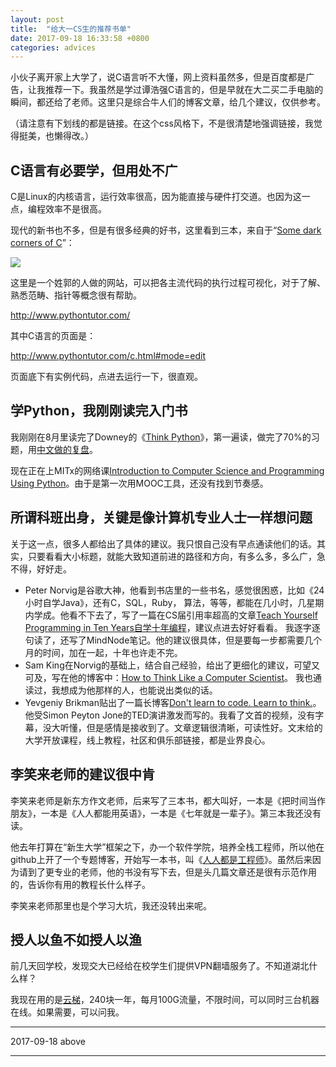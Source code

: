 ```yaml
---
layout: post
title:  "给大一CS生的推荐书单"
date: 2017-09-18 16:33:58 +0800
categories: advices
---
```


小伙子离开家上大学了，说C语言听不大懂，网上资料虽然多，但是百度都是广告，让我推荐一下。我虽然是学过谭浩强C语言的，但是早就在大二买二手电脑的瞬间，都还给了老师。这里只是综合牛人们的博客文章，给几个建议，仅供参考。

（请注意有下划线的都是链接。在这个css风格下，不是很清楚地强调链接，我觉得挺美，也懒得改。）

## C语言有必要学，但用处不广

C是Linux的内核语言，运行效率很高，因为能直接与硬件打交道。也因为这一点，编程效率不是很高。

现代的新书也不多，但是有很多经典的好书，这里看到三本，来自于“[Some dark corners of C](https://docs.google.com/presentation/d/1h49gY3TSiayLMXYmRMaAEMl05FaJ-Z6jDOWOz3EsqqQ/edit#slide=id.gaf9c6eef_016)”：

![](https://ws3.sinaimg.cn/large/006tKfTcgy1fjntdkpno9j310y0qme4i.jpg)

这里是一个姓郭的人做的网站，可以把各主流代码的执行过程可视化，对于了解、熟悉范畴、指针等概念很有帮助。

http://www.pythontutor.com/

其中C语言的页面是：

http://www.pythontutor.com/c.html#mode=edit

页面底下有实例代码，点进去运行一下，很直观。

## 学Python，我刚刚读完入门书

我刚刚在8月里读完了Downey的《[Think Python](http://greenteapress.com/thinkpython2/html/index.html)》，第一遍读，做完了70%的习题，用[中文做的复盘](https://john-qu.github.io/learn-to-think-python)。

现在正在上MITx的网络课[Introduction to Computer Science and Programming Using Python](https://courses.edx.org/courses/course-v1:MITx+6.00.1x+2T2017_2/course/#block-v1:MITx+6.00.1x+2T2017_2+type@chapter+block@0de4fecc5a9a4749923133fcf4de181f)。由于是第一次用MOOC工具，还没有找到节奏感。

## 所谓科班出身，关键是像计算机专业人士一样想问题

关于这一点，很多人都给出了具体的建议。我只恨自己没有早点通读他们的话。其实，只要看看大小标题，就能大致知道前进的路径和方向，有多么多，多么广，急不得，好好走。

* Peter Norvig是谷歌大神，他看到书店里的一些书名，感觉很困惑，比如《24小时自学Java》，还有C，SQL，Ruby， 算法，等等，都能在几小时，几星期内学成。他看不下去了，写了一篇在CS届引用率超高的文章[Teach Yourself Programming in Ten Years自学十年编程](http://norvig.com/21-days.html)，建议点进去好好看看。 我逐字逐句读了，还写了MindNode笔记。他的建议很具体，但是要每一步都需要几个月的时间，加在一起，十年也许走不完。
* Sam King在Norvig的基础上，结合自己经验，给出了更细化的建议，可望又可及，写在他的博客中：[How to Think Like a Computer Scientist](https://samking.org/summer-2013/musings/how-to-think-like-a-computer-scientist)。 我也通读过，我想成为他那样的人，也能说出类似的话。
* Yevgeniy Brikman贴出了一篇长博客[Don't learn to code. Learn to think.](http://www.ybrikman.com/writing/2014/05/19/dont-learn-to-code-learn-to-think/)。他受Simon Peyton Jone的TED演讲激发而写的。我看了文首的视频，没有字幕，没大听懂，但是感情是接收到了。文章逻辑很清晰，可读性好。文末给的大学开放课程，线上教程，社区和俱乐部链接，都是业界良心。

## 李笑来老师的建议很中肯

李笑来老师是新东方作文老师，后来写了三本书，都大叫好，一本是《把时间当作朋友》，一本是《人人都能用英语》，一本是《七年就是一辈子》。第三本我还没有读。

他去年打算在“新生大学”框架之下，办一个软件学院，培养全栈工程师，所以他在github上开了一个专题博客，开始写一本书，叫《[人人都是工程师](http://lixiaolai.com/2016/06/12/makecs-preface/)》。虽然后来因为请到了更专业的老师，他的书没有写下去，但是头几篇文章还是很有示范作用的，告诉你有用的教程长什么样子。

李笑来老师那里也是个学习大坑，我还没转出来呢。

## 授人以鱼不如授人以渔

前几天回学校，发现交大已经给在校学生们提供VPN翻墙服务了。不知道湖北什么样？

我现在用的是[云梯](https://www.yuntimacweb.com/)，240块一年，每月100G流量，不限时间，可以同时三台机器在线。如果需要，可以问我。

---

2017-09-18 above

----

